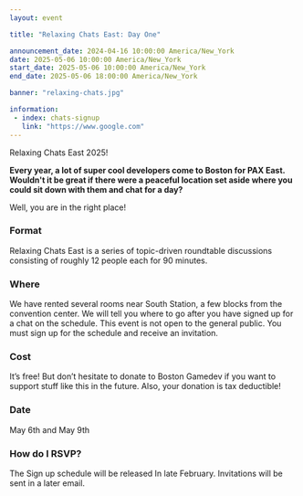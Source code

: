 ```yaml
---
layout: event

title: "Relaxing Chats East: Day One"

announcement_date: 2024-04-16 10:00:00 America/New_York
date: 2025-05-06 10:00:00 America/New_York
start_date: 2025-05-06 10:00:00 America/New_York
end_date: 2025-05-06 18:00:00 America/New_York

banner: "relaxing-chats.jpg"

information:
 - index: chats-signup
   link: "https://www.google.com"
---
```


Relaxing Chats East 2025!

**Every year, a lot of super cool developers come to Boston for PAX East. Wouldn't it be great if there were a peaceful location set aside where you could sit down with them and chat for a day?**

Well, you are in the right place!

### Format
Relaxing Chats East is a series of topic-driven roundtable discussions consisting of roughly 12 people each for 90 minutes.

### Where
We have rented several rooms near South Station, a few blocks from the convention center. We will tell you where to go after you have signed up for a chat on the schedule. This event is not open to the general public. You must sign up  for the schedule and receive an invitation. 

### Cost
It’s free! But don’t hesitate to donate to Boston Gamedev if you want to support stuff like this in the future. Also, your donation is tax deductible! 

### Date 
May 6th and May 9th

### How do I RSVP? 
The Sign up schedule will be released In late February.
Invitations will be sent in a later email.

